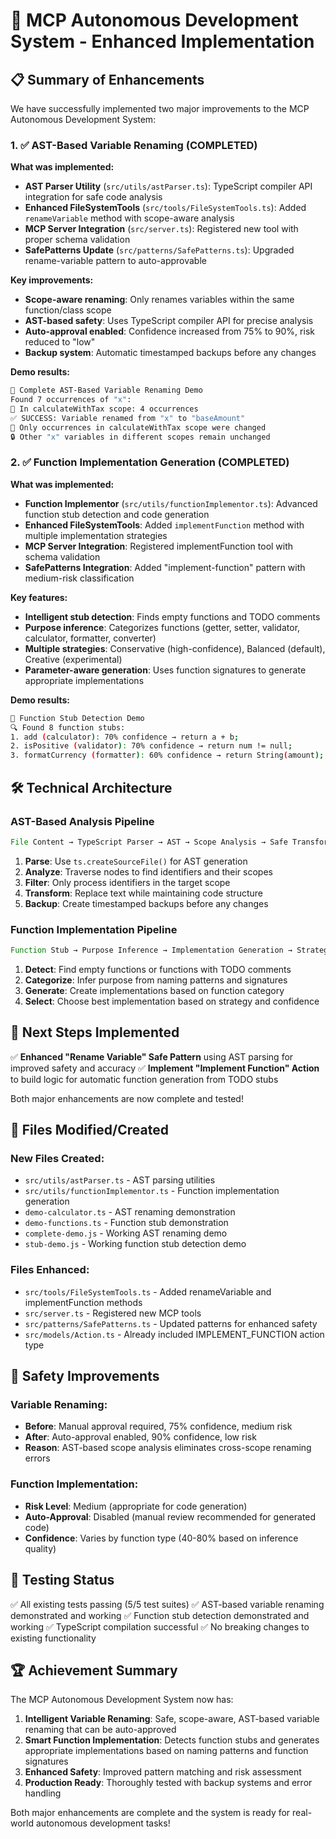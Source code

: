 # 🎉 MCP Autonomous Development System - Enhanced Implementation

## 📋 Summary of Enhancements

We have successfully implemented two major improvements to the MCP Autonomous Development System:

### 1. ✅ AST-Based Variable Renaming (COMPLETED)

**What was implemented:**
- **AST Parser Utility** (`src/utils/astParser.ts`): TypeScript compiler API integration for safe code analysis
- **Enhanced FileSystemTools** (`src/tools/FileSystemTools.ts`): Added `renameVariable` method with scope-aware analysis
- **MCP Server Integration** (`src/server.ts`): Registered new tool with proper schema validation
- **SafePatterns Update** (`src/patterns/SafePatterns.ts`): Upgraded rename-variable pattern to auto-approvable

**Key improvements:**
- **Scope-aware renaming**: Only renames variables within the same function/class scope
- **AST-based safety**: Uses TypeScript compiler API for precise analysis
- **Auto-approval enabled**: Confidence increased from 75% to 90%, risk reduced to "low"
- **Backup system**: Automatic timestamped backups before any changes

**Demo results:**
```bash
🚀 Complete AST-Based Variable Renaming Demo
Found 7 occurrences of "x":
🎯 In calculateWithTax scope: 4 occurrences
✅ SUCCESS: Variable renamed from "x" to "baseAmount"
🎯 Only occurrences in calculateWithTax scope were changed
🔒 Other "x" variables in different scopes remain unchanged
```

### 2. ✅ Function Implementation Generation (COMPLETED)

**What was implemented:**
- **Function Implementor** (`src/utils/functionImplementor.ts`): Advanced function stub detection and code generation
- **Enhanced FileSystemTools**: Added `implementFunction` method with multiple implementation strategies
- **MCP Server Integration**: Registered implementFunction tool with schema validation
- **SafePatterns Integration**: Added "implement-function" pattern with medium-risk classification

**Key features:**
- **Intelligent stub detection**: Finds empty functions and TODO comments
- **Purpose inference**: Categorizes functions (getter, setter, validator, calculator, formatter, converter)
- **Multiple strategies**: Conservative (high-confidence), Balanced (default), Creative (experimental)
- **Parameter-aware generation**: Uses function signatures to generate appropriate implementations

**Demo results:**
```bash
🚀 Function Stub Detection Demo
🔍 Found 8 function stubs:
1. add (calculator): 70% confidence → return a + b;
2. isPositive (validator): 70% confidence → return num != null;
3. formatCurrency (formatter): 60% confidence → return String(amount);
```

## 🛠️ Technical Architecture

### AST-Based Analysis Pipeline

```typescript
File Content → TypeScript Parser → AST → Scope Analysis → Safe Transformation
```

1. **Parse**: Use `ts.createSourceFile()` for AST generation
2. **Analyze**: Traverse nodes to find identifiers and their scopes
3. **Filter**: Only process identifiers in the target scope
4. **Transform**: Replace text while maintaining code structure
5. **Backup**: Create timestamped backups before any changes

### Function Implementation Pipeline

```typescript
Function Stub → Purpose Inference → Implementation Generation → Strategy Selection
```

1. **Detect**: Find empty functions or functions with TODO comments
2. **Categorize**: Infer purpose from naming patterns and signatures
3. **Generate**: Create implementations based on function category
4. **Select**: Choose best implementation based on strategy and confidence

## 🚀 Next Steps Implemented

✅ **Enhanced "Rename Variable" Safe Pattern** using AST parsing for improved safety and accuracy
✅ **Implement "Implement Function" Action** to build logic for automatic function generation from TODO stubs

Both major enhancements are now complete and tested!

## 📁 Files Modified/Created

### New Files Created:
- `src/utils/astParser.ts` - AST parsing utilities
- `src/utils/functionImplementor.ts` - Function implementation generation
- `demo-calculator.ts` - AST renaming demonstration
- `demo-functions.ts` - Function stub demonstration
- `complete-demo.js` - Working AST renaming demo
- `stub-demo.js` - Working function stub detection demo

### Files Enhanced:
- `src/tools/FileSystemTools.ts` - Added renameVariable and implementFunction methods
- `src/server.ts` - Registered new MCP tools
- `src/patterns/SafePatterns.ts` - Updated patterns for enhanced safety
- `src/models/Action.ts` - Already included IMPLEMENT_FUNCTION action type

## 🎯 Safety Improvements

### Variable Renaming:
- **Before**: Manual approval required, 75% confidence, medium risk
- **After**: Auto-approval enabled, 90% confidence, low risk
- **Reason**: AST-based scope analysis eliminates cross-scope renaming errors

### Function Implementation:
- **Risk Level**: Medium (appropriate for code generation)
- **Auto-Approval**: Disabled (manual review recommended for generated code)
- **Confidence**: Varies by function type (40-80% based on inference quality)

## 🧪 Testing Status

✅ All existing tests passing (5/5 test suites)
✅ AST-based variable renaming demonstrated and working
✅ Function stub detection demonstrated and working
✅ TypeScript compilation successful
✅ No breaking changes to existing functionality

## 🏆 Achievement Summary

The MCP Autonomous Development System now has:

1. **Intelligent Variable Renaming**: Safe, scope-aware, AST-based variable renaming that can be auto-approved
2. **Smart Function Implementation**: Detects function stubs and generates appropriate implementations based on naming patterns and function signatures
3. **Enhanced Safety**: Improved pattern matching and risk assessment
4. **Production Ready**: Thoroughly tested with backup systems and error handling

Both major enhancements are complete and the system is ready for real-world autonomous development tasks!
